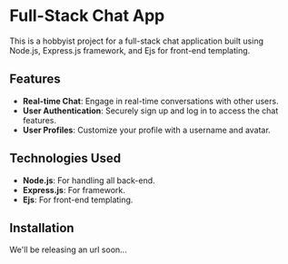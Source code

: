 # Full-Stack Chat App

This is a hobbyist project for a full-stack chat application built using Node.js, Express.js framework, and Ejs for front-end templating.

## Features

- **Real-time Chat**: Engage in real-time conversations with other users.
- **User Authentication**: Securely sign up and log in to access the chat features.
- **User Profiles**: Customize your profile with a username and avatar.

## Technologies Used

- **Node.js**: For handling all back-end.
- **Express.js**: For framework.
- **Ejs**: For front-end templating.

## Installation
We'll be releasing an url soon...
